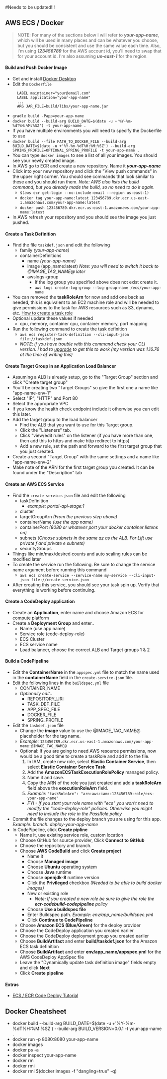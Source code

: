 #Needs to be updated!!!

 
## AWS ECS / Docker

> NOTE: For many of the sections below I will refer to ***your-app-name***, which will be used in many places and can be whatever you choose, but you should be consistent and use the same value each time. Also, I'm using ***123456789*** for the AWS account id, you'll need to swap that for your account id. I'm also assuming ***us-east-1*** for the region.

#### Build and Push Docker Image
- Get and install [Docker Desktop](https://www.docker.com/products/docker-desktop)
- Edit the `Dockerfile`
  ```
    LABEL maintainer="your@email.com"
    LABEL application="your-app-name"
    ...
    ARG JAR_FILE=build/libs/your-app-name.jar
  ```
- `gradle build -Papp=your-app-name`
- `docker build --build-arg BUILD_DATE=$(date -u +'%Y-%m-%dT%H:%M:%SZ') -t your-app-name .`
- If you have multiple environments you will need to specify the Dockerfile to use
- `docker build --file PATH_TO_DOCKER_FILE --build-arg BUILD_DATE=$(date -u +'%Y-%m-%dT%H:%M:%SZ') --build-arg SPRING_PROFILE=OPTIONAL_SPRING_PROFILE -t your-app-name .`
- You can type `docker images` to see a list of all your images. You should see your newly created image.
- In AWS go to ECR and create a new repository. Name it ***your-app-name***
- Click into your new repository and click the "View push commands" in the upper right corner. You should see commands that look similar to these and you should run them. *Note: AWS also lists the build command, but you already made the build, so no need to do it again.*
    - `$(aws ecr get-login --no-include-email --region us-east-1)`
    - `docker tag your-app-name:latest 123456789.dkr.ecr.us-east-1.amazonaws.com/your-app-name:latest`
    - `docker push 123456789.dkr.ecr.us-east-1.amazonaws.com/your-app-name:latest`
- In AWS refresh your repository and you should see the image you just pushed.   



#### Create a Task Definition
- Find the file `taskdef.json` and edit the following
  - family *(your-app-name)*
  - containerDefinitions
    - name *(your-app-name)*
    - image (app_name:latest) *Note: you will need to switch it back to @IMAGE_TAG_NAME@ later*
    - awslogs-group
      - If the log group you specified above does not exist create it.  
      - `aws logs create-log-group --log-group-name /ecs/your-app-name`  
- You can removed the **taskRoleArn** for now and add one back as needed, this is equivalent to an EC2 machine role and will be needed to give permissions to the task for AWS resources such as S3, dynamo, etc. [How to create a task role](https://docs.aws.amazon.com/AmazonECS/latest/developerguide/task-iam-roles.html#create_task_iam_policy_and_role)
- Optional update these values if needed
    - cpu, memory, container cpu, container memory, port mapping
- Run the following command to create the task definition 
    - `aws ecs register-task-definition --cli-input-json file://taskdef.json`
    - *NOTE: if you have trouble with this command check your CLI version. I had to [upgrade](https://docs.aws.amazon.com/cli/latest/userguide/cli-chap-install.html) to get this to work (my version was 1.16.76 at the time of writing this)*    

#### Create Target Group in an Application Load Balancer
 - Assuming a ALB is already setup, go to the "Target Group" section and click "Create target group"
 - You'll be creating two "Target Groups" so give the first one a name like "app-name-env-1"
 - Select "IP", "HTTP" and Port 80
 - Select the appropriate VPC
 - If you know the health check endpoint include it otherwise you can edit this later.
 - Add the target group to the load balancer
   - Find the ALB that you want to use for this Target group. 
   - Click the  "Listeners" tab.
   - Click "view/edit rules" on the listener (if you have more than one, then add this to https and make http redirect to https)
   - Add a new rule, set the path and forward to the first target group that you just created.
 - Create a second "Target Group" with the same settings and a name like "app-name-env-2"
 - Make note of the ARN for the first target group you created. It can be found under the "Description" tab

#### Create an AWS ECS Service
- Find the `create-service.json` file and edit the following
  - taskDefinition
    - *example: portal-api-stage:1*
  - cluster
  - targetGroupArn *(From the previous step above)*
  - containerName  *(use the app name)*
  - containerPort *(8080 or whatever port your docker container listens on)*
  - subnets *(Choose subnets in the same az as the ALB. For Lift use private f and private e subnets)*
  - securityGroups
- Things like min/max/desired counts and auto scaling rules can be modified later
- To create the service run the following. Be sure to change the service name argument before running this command
  - `aws ecs create-service --service-name my-service --cli-input-json file://create-service.json`
- After creating this service, you should see your task spin up. Verify that everything is working before continuing.  

#### Create a CodeDeploy application
 - Create an **Application**, enter name and choose Amazon ECS for compute platform
 - Create a **Deployment Group** and enter..
   - Name (use app name)
   - Service role (code-deploy-role)
   - ECS Cluster 
   - ECS service name
   - Load balancer,  choose the correct ALB and Target groups 1 & 2

#### Build a CodePipeline
 - Edit the **ContainerName** in the `appspec.yml` file to match the name used in the **containerName** field in the `create-service.json` file.
 - Edit the following lines in the `buildspec.yml` file
   - CONTAINER_NAME
   - *Optionally edit..*
        - REPOSITORY_URI
        - TASK_DEF_FILE
        - APP_SPEC_FILE
        - DOCKER_FILE
        - SPRING_PROFILE
 - Edit the `taskdef.json` file  
   - Change the **image** value to use the @IMAGE_TAG_NAME@ placeholder for the tag name.
   - *Example:* `123456789.dkr.ecr.us-east-1.amazonaws.com/your-app-name:@IMAGE_TAG_NAME@`
   - Optional: If you are going to need AWS resource permissions, now would be a good time to create a taskRole and add it to the file.
        1. In IAM, create new role, select **Elastic Container Service**, then select **Elastic Container Service Task**
        1. Add the **AmazonECSTaskExecutionRolePolicy** managed policy.
        1. Name it and save.
        1. Copy the ARN of the role you just created and add a **taskRoleArn** field above the **executionRoleArn** field. 
        1. *Example:* `"taskRoleArn": "arn:aws:iam::123456789:role/ecs-your-app-name"`
        - *FYI - If you start your role name with "ecs" you won't need to modify the "code-deploy-role" policies. Otherwise you might need to include the role in the PassRole policy*
 - Commit the file changes to the deploy branch you are using for this app. *Example: branch: deploy-your-app-name*
 - In CodePipeline, click **Create pipline**
    - Name it, use existing service role, custom location
    - Choose GitHub for source provider, Click **Connect to GitHub**
    - Choose the repository and branch.
    - Choose **AWS CodeBuild** and click **Create project**
      - Name it
      - Choose **Managed image**
      - Choose **Ubuntu** operating system
      - Choose **Java** runtime
      - Choose **openjdk-8** runtime version
      - Click the **Privileged** checkbox *(Needed to be able to build docker images)*
      - New or existing role
         - *Note: If you created a new role be sure to give the role the **ecr-codebuild-codepipeline** policy*
      - Choose **Use a buildspec file**
      - Enter Buildspec path. *Example: env/app_name/buildspec.yml*
      - Click **Continue to CodePipeline**
    - Choose **Amazon ECS (Blue/Green)** for the deploy provider
    - Choose the CodeDeploy application you created earlier
    - Choose the CodeDeploy deployment group you created earlier
    - Choose **BuildArtifact** and enter **build/taskdef.json** for the Amazon ECS task definition
    - Choose **BuildArtifact** and enter **env/app_name/appspec.yml** for the AWS CodeDeploy AppSpec file
    - Leave the "Dynamically update task definition image" fields empty and click **Next**
    - Click **Create pipeline**



#### Extras
- [ECS / ECR Code Deploy Tutorial](https://docs.aws.amazon.com/codepipeline/latest/userguide/tutorials-ecs-ecr-codedeploy.html)

## Docker Cheatsheet
 - docker build --build-arg BUILD_DATE=$(date -u +'%Y-%m-%dT%H:%M:%SZ') --build-arg BUILD_VERSION=0.0.1 -t your-app-name .
 - docker run -p 8080:8080 your-app-name
 - docker images
 - docker ps -a
 - docker inspect your-app-name
 - docker rm
 - docker rmi
 - docker rmi $(docker images -f "dangling=true" -q)  